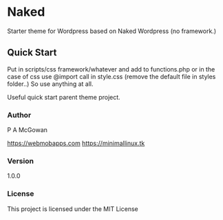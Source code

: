 # Naked

Starter theme for Wordpress based on Naked Wordpress (no framework.)

## Quick Start

Put in scripts/css framework/whatever and add to functions.php or in the case of css use @import call in style.css (remove the default file in styles folder..) So use anything at all.

Useful quick start parent theme project.

### Author

P A McGowan

https://webmobapps.com
https://minimallinux.tk

### Version

1.0.0

### License

This project is licensed under the MIT License
